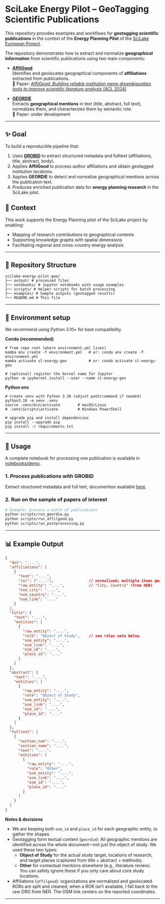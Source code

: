 # SciLake Energy Pilot – GeoTagging Scientific Publications

This repository provides examples and workflows for **geotagging scientific publications** in the context of the **Energy Planning Pilot** of the [SciLake European Project](https://www.scilake.eu/).  

The repository demonstrates how to extract and normalize **geographical information** from scientific publications using two main components:

- [**AffilGood**](https://github.com/sirisacademic/affilgood/tree/main/docs)  
  Identifies and geolocates geographical components of **affiliations** extracted from publications.  
  📄 Paper: [*AffilGood: Building reliable institution name disambiguation tools to improve scientific literature analysis* (ACL 2024)](https://aclanthology.org/2024.sdp-1.13/)

- [**GEORDIE**](https://github.com/sirisacademic/geordie/tree/dev)  
  Extracts **geographical mentions** in text (title, abstract, full text), normalizes them, and characterizes them by semantic role.  
  📄 Paper: under development

---

## ✨ Goal

To build a reproducible pipeline that:
1. Uses **[GROBID](https://github.com/kermitt2/grobid)** to extract structured metadata and fulltext (affiliations, title, abstract, body).  
2. Applies **AffilGood** to process author affiliations and obtain geotagged institution locations.  
3. Applies **GEORDIE** to detect and normalize geographical mentions across the publication text.  
4. Produces enriched publication data for **energy planning research** in the SciLake pilot.

## 🔬 Context
This work supports the Energy Planning pilot of the SciLake project by enabling:
* Mapping of research contributions to geographical contexts
* Supporting knowledge graphs with spatial dimensions
* Facilitating regional and cross-country energy analysis

---

## 📂 Repository Structure

```
scilake-energy-pilot-geo/
├── output/ # processed files
├── notebooks/ # Jupyter notebooks with usage examples
├── scripts/ # Helper scripts for batch processing
├── examples/ # Sample outputs (geotagged results)
└── README.md # This file
```

---

## 🧩 Environment setup

We recommend using Python 3.10+ for best compatibility.


**Conda (recommended)**
```
# from repo root (where environment.yml lives)
mamba env create -f environment.yml   # or: conda env create -f environment.yml
mamba activate sl-energy-geo          # or: conda activate sl-energy-geo

# (optional) register the kernel name for Jupyter
python -m ipykernel install --user --name sl-energy-geo
```

**Python env**
```
# create venv with Python 3.10 (adjust path/command if needed)
python3.10 -m venv .venv
source .venv/bin/activate        # macOS/Linux
# .venv\Scripts\activate         # Windows PowerShell

# upgrade pip and install dependencies
pip install --upgrade pip
pip install -r requirements.txt
```

---
## 🚀 Usage

A complete notebook for processing one publication is available in [notebooks/demo](https://github.com/nicolauduran45/scilake-geotagging-energy-pilot/blob/main/notebooks/demo.ipynb).

### 1. Process publications with GROBID
Extract structured metadata and full text, documention available [here](https://github.com/kermitt2/grobid_client_python).

### 2. Run on the sample of papers of interest

```bash
# Example: process a batch of publications
python scripts/run_geordie.py
python scripts/run_affilgood.py
python scripts/run_postprocessing.py
```

---
## 📊 Example Output
```json
{
  "doi": "....",
  "affiliations": [
    {
      "text": "....",
      "ror": ["...."],                // normalized; multiple items possible
      "raw_entity": "....",           // "City, Country" (from NER)
      "osm_city": "....",
      "osm_country": "....",
      "osm_link": "...."
    }
  ],
  "title": {
    "text": "....",
    "entities": [
      {
        "raw_entity": "....",
        "role": "Object of Study",    // see roles note below
        "osm_entity": "....",
        "osm_link": "....",
        "osm_id": "....",
        "place_id": "...."
      }
    ]
  },
  "abstract": {
    "text": "....",
    "entities": [
      {
        "raw_entity": "....",
        "role": "Object of Study",
        "osm_entity": "....",
        "osm_link": "....",
        "osm_id": "....",
        "place_id": "...."
      }
    ]
  },
  "fulltext": [
    {
      "section_num": "....",
      "section_name": "....",
      "text": "....",
      "entities": [
        {
          "raw_entity": "....",
          "role": "Other",
          "osm_entity": "....",
          "osm_link": "....",
          "osm_id": "....",
          "place_id": "...."
        }
      ]
    }
  ]
}
```
**Notes & decisions**

* We are keeping both `osm_id` and `place_id` for each geographic entity, to gather the shapes.
* Geotagging form textual content (`geordie`): All geographic mentions are identified across the whole document—not just the object of study. We used these two types:
  * **Object of Study** for the actual study target, locations of research, and target places (captured from title + abstract + methods).
  * **Other** for contextual mentions elsewhere (e.g., literature review). You can safely ignore these if you only care about core study locations.
* Affiliations (`affilgood`): organizations are normalized and geolocated. RORs are split and cleaned; when a ROR isn’t available, I fall back to the raw ORG from NER. The OSM link centers on the reported coordinates.

---

